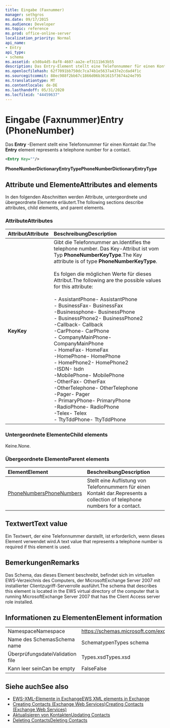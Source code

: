 ```yaml
---
title: Eingabe (Faxnummer)
manager: sethgros
ms.date: 09/17/2015
ms.audience: Developer
ms.topic: reference
ms.prod: office-online-server
localization_priority: Normal
api_name:
- Entry
api_type:
- schema
ms.assetid: e3d0a4d5-8af8-4607-aa2e-ef3111b63b55
description: Das Entry-Element stellt eine Telefonnummer für einen Kontakt dar.
ms.openlocfilehash: 62f7091bb750dc7ca74b1e5637a437e2cdad4f1c
ms.sourcegitcommit: 88ec988f2bb67c1866d06b361615f3674a24e795
ms.translationtype: MT
ms.contentlocale: de-DE
ms.lasthandoff: 05/31/2020
ms.locfileid: "44459637"
---
```

# <a name="entry-phonenumber"></a><span data-ttu-id="23199-103">Eingabe (Faxnummer)</span><span class="sxs-lookup"><span data-stu-id="23199-103">Entry (PhoneNumber)</span></span>

<span data-ttu-id="23199-104">Das **Entry** -Element stellt eine Telefonnummer für einen Kontakt dar.</span><span class="sxs-lookup"><span data-stu-id="23199-104">The **Entry** element represents a telephone number for a contact.</span></span> 
  
```xml
<Entry Key=""/>
```

 <span data-ttu-id="23199-105">**PhoneNumberDictionaryEntryType**</span><span class="sxs-lookup"><span data-stu-id="23199-105">**PhoneNumberDictionaryEntryType**</span></span>
## <a name="attributes-and-elements"></a><span data-ttu-id="23199-106">Attribute und Elemente</span><span class="sxs-lookup"><span data-stu-id="23199-106">Attributes and elements</span></span>

<span data-ttu-id="23199-107">In den folgenden Abschnitten werden Attribute, untergeordnete und übergeordnete Elemente erläutert.</span><span class="sxs-lookup"><span data-stu-id="23199-107">The following sections describe attributes, child elements, and parent elements.</span></span>
  
### <a name="attributes"></a><span data-ttu-id="23199-108">Attribute</span><span class="sxs-lookup"><span data-stu-id="23199-108">Attributes</span></span>

|<span data-ttu-id="23199-109">**Attribut**</span><span class="sxs-lookup"><span data-stu-id="23199-109">**Attribute**</span></span>|<span data-ttu-id="23199-110">**Beschreibung**</span><span class="sxs-lookup"><span data-stu-id="23199-110">**Description**</span></span>|
|:-----|:-----|
|<span data-ttu-id="23199-111">**Key**</span><span class="sxs-lookup"><span data-stu-id="23199-111">**Key**</span></span> <br/> | <span data-ttu-id="23199-112">Gibt die Telefonnummer an.</span><span class="sxs-lookup"><span data-stu-id="23199-112">Identifies the telephone number.</span></span> <span data-ttu-id="23199-113">Das Key-Attribut ist vom Typ **PhoneNumberKeyType**.</span><span class="sxs-lookup"><span data-stu-id="23199-113">The Key attribute is of type **PhoneNumberKeyType**.</span></span><br/><br/> <span data-ttu-id="23199-114">Es folgen die möglichen Werte für dieses Attribut.</span><span class="sxs-lookup"><span data-stu-id="23199-114">The following are the possible values for this attribute:</span></span><br/><br/><span data-ttu-id="23199-115">- AssistantPhone</span><span class="sxs-lookup"><span data-stu-id="23199-115">-  AssistantPhone</span></span>  <br/><span data-ttu-id="23199-116">- BusinessFax</span><span class="sxs-lookup"><span data-stu-id="23199-116">-  BusinessFax</span></span>  <br/><span data-ttu-id="23199-117">-Businessphone</span><span class="sxs-lookup"><span data-stu-id="23199-117">-  BusinessPhone</span></span>  <br/><span data-ttu-id="23199-118">- BusinessPhone2</span><span class="sxs-lookup"><span data-stu-id="23199-118">-  BusinessPhone2</span></span>  <br/><span data-ttu-id="23199-119">-Callback</span><span class="sxs-lookup"><span data-stu-id="23199-119">-  Callback</span></span>  <br/><span data-ttu-id="23199-120">-CarPhone</span><span class="sxs-lookup"><span data-stu-id="23199-120">-  CarPhone</span></span>  <br/><span data-ttu-id="23199-121">- CompanyMainPhone</span><span class="sxs-lookup"><span data-stu-id="23199-121">-  CompanyMainPhone</span></span>  <br/><span data-ttu-id="23199-122">- HomeFax</span><span class="sxs-lookup"><span data-stu-id="23199-122">-  HomeFax</span></span>  <br/><span data-ttu-id="23199-123">-HomePhone</span><span class="sxs-lookup"><span data-stu-id="23199-123">-  HomePhone</span></span>  <br/><span data-ttu-id="23199-124">- HomePhone2</span><span class="sxs-lookup"><span data-stu-id="23199-124">-  HomePhone2</span></span>  <br/><span data-ttu-id="23199-125">-ISDN</span><span class="sxs-lookup"><span data-stu-id="23199-125">-  Isdn</span></span>  <br/><span data-ttu-id="23199-126">-MobilePhone</span><span class="sxs-lookup"><span data-stu-id="23199-126">-  MobilePhone</span></span>  <br/><span data-ttu-id="23199-127">-OtherFax</span><span class="sxs-lookup"><span data-stu-id="23199-127">-  OtherFax</span></span>  <br/><span data-ttu-id="23199-128">-OtherTelephone</span><span class="sxs-lookup"><span data-stu-id="23199-128">-  OtherTelephone</span></span>  <br/><span data-ttu-id="23199-129">-Pager</span><span class="sxs-lookup"><span data-stu-id="23199-129">-  Pager</span></span>  <br/><span data-ttu-id="23199-130">- PrimaryPhone</span><span class="sxs-lookup"><span data-stu-id="23199-130">-  PrimaryPhone</span></span>  <br/><span data-ttu-id="23199-131">-RadioPhone</span><span class="sxs-lookup"><span data-stu-id="23199-131">-  RadioPhone</span></span>  <br/><span data-ttu-id="23199-132">-Telex</span><span class="sxs-lookup"><span data-stu-id="23199-132">-  Telex</span></span>  <br/><span data-ttu-id="23199-133">- TtyTddPhone</span><span class="sxs-lookup"><span data-stu-id="23199-133">-  TtyTddPhone</span></span>  <br/> |
   
### <a name="child-elements"></a><span data-ttu-id="23199-134">Untergeordnete Elemente</span><span class="sxs-lookup"><span data-stu-id="23199-134">Child elements</span></span>

<span data-ttu-id="23199-135">Keine.</span><span class="sxs-lookup"><span data-stu-id="23199-135">None.</span></span>
  
### <a name="parent-elements"></a><span data-ttu-id="23199-136">Übergeordnete Elemente</span><span class="sxs-lookup"><span data-stu-id="23199-136">Parent elements</span></span>

|<span data-ttu-id="23199-137">**Element**</span><span class="sxs-lookup"><span data-stu-id="23199-137">**Element**</span></span>|<span data-ttu-id="23199-138">**Beschreibung**</span><span class="sxs-lookup"><span data-stu-id="23199-138">**Description**</span></span>|
|:-----|:-----|
|[<span data-ttu-id="23199-139">PhoneNumbers</span><span class="sxs-lookup"><span data-stu-id="23199-139">PhoneNumbers</span></span>](phonenumbers.md) <br/> |<span data-ttu-id="23199-140">Stellt eine Auflistung von Telefonnummern für einen Kontakt dar.</span><span class="sxs-lookup"><span data-stu-id="23199-140">Represents a collection of telephone numbers for a contact.</span></span>  <br/> |
   
## <a name="text-value"></a><span data-ttu-id="23199-141">Textwert</span><span class="sxs-lookup"><span data-stu-id="23199-141">Text value</span></span>

<span data-ttu-id="23199-142">Ein Textwert, der eine Telefonnummer darstellt, ist erforderlich, wenn dieses Element verwendet wird.</span><span class="sxs-lookup"><span data-stu-id="23199-142">A text value that represents a telephone number is required if this element is used.</span></span>
  
## <a name="remarks"></a><span data-ttu-id="23199-143">Bemerkungen</span><span class="sxs-lookup"><span data-stu-id="23199-143">Remarks</span></span>

<span data-ttu-id="23199-144">Das Schema, das dieses Element beschreibt, befindet sich im virtuellen EWS-Verzeichnis des Computers, der MicrosoftExchange Server 2007 mit installierter Clientzugriff-Serverrolle ausführt.</span><span class="sxs-lookup"><span data-stu-id="23199-144">The schema that describes this element is located in the EWS virtual directory of the computer that is running MicrosoftExchange Server 2007 that has the Client Access server role installed.</span></span>
  
## <a name="element-information"></a><span data-ttu-id="23199-145">Informationen zu Elementen</span><span class="sxs-lookup"><span data-stu-id="23199-145">Element information</span></span>

|||
|:-----|:-----|
|<span data-ttu-id="23199-146">Namespace</span><span class="sxs-lookup"><span data-stu-id="23199-146">Namespace</span></span>  <br/> |https://schemas.microsoft.com/exchange/services/2006/types  <br/> |
|<span data-ttu-id="23199-147">Name des Schemas</span><span class="sxs-lookup"><span data-stu-id="23199-147">Schema name</span></span>  <br/> |<span data-ttu-id="23199-148">Schematypen</span><span class="sxs-lookup"><span data-stu-id="23199-148">Types schema</span></span>  <br/> |
|<span data-ttu-id="23199-149">Überprüfungsdatei</span><span class="sxs-lookup"><span data-stu-id="23199-149">Validation file</span></span>  <br/> |<span data-ttu-id="23199-150">Types.xsd</span><span class="sxs-lookup"><span data-stu-id="23199-150">Types.xsd</span></span>  <br/> |
|<span data-ttu-id="23199-151">Kann leer sein</span><span class="sxs-lookup"><span data-stu-id="23199-151">Can be empty</span></span>  <br/> |<span data-ttu-id="23199-152">False</span><span class="sxs-lookup"><span data-stu-id="23199-152">False</span></span>  <br/> |
   
## <a name="see-also"></a><span data-ttu-id="23199-153">Siehe auch</span><span class="sxs-lookup"><span data-stu-id="23199-153">See also</span></span>

- [<span data-ttu-id="23199-154">EWS-XML-Elemente in Exchange</span><span class="sxs-lookup"><span data-stu-id="23199-154">EWS XML elements in Exchange</span></span>](ews-xml-elements-in-exchange.md)
- [<span data-ttu-id="23199-155">Creating Contacts (Exchange Web Services)</span><span class="sxs-lookup"><span data-stu-id="23199-155">Creating Contacts (Exchange Web Services)</span></span>](https://msdn.microsoft.com/library/4845917e-70d1-481c-bbd7-011ec6571789%28Office.15%29.aspx) 
- [<span data-ttu-id="23199-156">Aktualisieren von Kontakten</span><span class="sxs-lookup"><span data-stu-id="23199-156">Updating Contacts</span></span>](https://msdn.microsoft.com/library/9a865953-b94a-4229-b632-2dee433314be%28Office.15%29.aspx)  
- [<span data-ttu-id="23199-157">Deleting Contacts</span><span class="sxs-lookup"><span data-stu-id="23199-157">Deleting Contacts</span></span>](https://msdn.microsoft.com/library/fcc3dc84-cd3e-455e-a1a7-ae6921c9b588%28Office.15%29.aspx)

